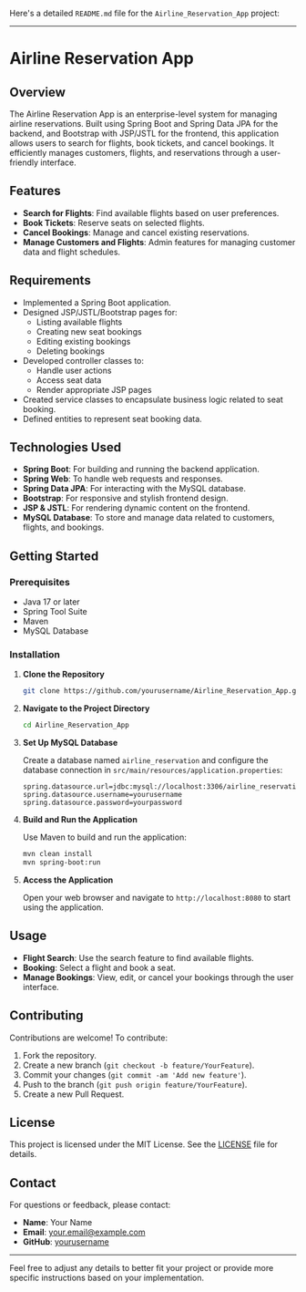 Here's a detailed `README.md` file for the `Airline_Reservation_App` project:

---

# Airline Reservation App

## Overview

The Airline Reservation App is an enterprise-level system for managing airline reservations. Built using Spring Boot and Spring Data JPA for the backend, and Bootstrap with JSP/JSTL for the frontend, this application allows users to search for flights, book tickets, and cancel bookings. It efficiently manages customers, flights, and reservations through a user-friendly interface.

## Features

- **Search for Flights**: Find available flights based on user preferences.
- **Book Tickets**: Reserve seats on selected flights.
- **Cancel Bookings**: Manage and cancel existing reservations.
- **Manage Customers and Flights**: Admin features for managing customer data and flight schedules.

## Requirements

- Implemented a Spring Boot application.
- Designed JSP/JSTL/Bootstrap pages for:
  - Listing available flights
  - Creating new seat bookings
  - Editing existing bookings
  - Deleting bookings
- Developed controller classes to:
  - Handle user actions
  - Access seat data
  - Render appropriate JSP pages
- Created service classes to encapsulate business logic related to seat booking.
- Defined entities to represent seat booking data.

## Technologies Used

- **Spring Boot**: For building and running the backend application.
- **Spring Web**: To handle web requests and responses.
- **Spring Data JPA**: For interacting with the MySQL database.
- **Bootstrap**: For responsive and stylish frontend design.
- **JSP & JSTL**: For rendering dynamic content on the frontend.
- **MySQL Database**: To store and manage data related to customers, flights, and bookings.

## Getting Started

### Prerequisites

- Java 17 or later
- Spring Tool Suite
- Maven
- MySQL Database

### Installation

1. **Clone the Repository**

   ```bash
   git clone https://github.com/yourusername/Airline_Reservation_App.git
   ```

2. **Navigate to the Project Directory**

   ```bash
   cd Airline_Reservation_App
   ```

3. **Set Up MySQL Database**

   Create a database named `airline_reservation` and configure the database connection in `src/main/resources/application.properties`:

   ```properties
   spring.datasource.url=jdbc:mysql://localhost:3306/airline_reservation
   spring.datasource.username=yourusername
   spring.datasource.password=yourpassword
   ```

4. **Build and Run the Application**

   Use Maven to build and run the application:

   ```bash
   mvn clean install
   mvn spring-boot:run
   ```

5. **Access the Application**

   Open your web browser and navigate to `http://localhost:8080` to start using the application.

## Usage

- **Flight Search**: Use the search feature to find available flights.
- **Booking**: Select a flight and book a seat.
- **Manage Bookings**: View, edit, or cancel your bookings through the user interface.

## Contributing

Contributions are welcome! To contribute:

1. Fork the repository.
2. Create a new branch (`git checkout -b feature/YourFeature`).
3. Commit your changes (`git commit -am 'Add new feature'`).
4. Push to the branch (`git push origin feature/YourFeature`).
5. Create a new Pull Request.

## License

This project is licensed under the MIT License. See the [LICENSE](LICENSE) file for details.

## Contact

For questions or feedback, please contact:

- **Name**: Your Name
- **Email**: your.email@example.com
- **GitHub**: [yourusername](https://github.com/yourusername)

---

Feel free to adjust any details to better fit your project or provide more specific instructions based on your implementation.
